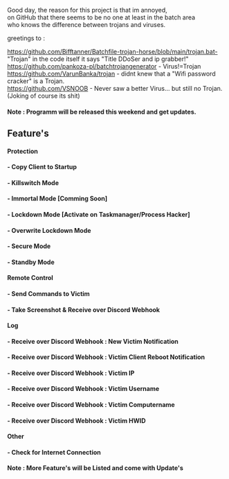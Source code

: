 Good day, the reason for this project is that im annoyed,<br />
on GitHub that there seems to be no one at least in the batch area <br />
who knows the difference between trojans and viruses.<br />

greetings to :

https://github.com/Bifftanner/Batchfile-trojan-horse/blob/main/trojan.bat- "Trojan" in the code itself it says "Title DDoSer and ip grabber!"<br />
https://github.com/pankoza-pl/batchtrojangenerator                       - Virus!=Trojan<br />
https://github.com/VarunBanka/trojan                                     - didnt knew that a "Wifi password cracker" is a Trojan.<br />
https://github.com/VSNOOB                                                - Never saw a better Virus... but still no Trojan. (Joking of course its shit)<br />

#### Note : Programm will be released this weekend and get updates.



## Feature's

#### Protection
#### 	- Copy Client to Startup
#### 	- Killswitch Mode
#### 	- Immortal Mode [Comming Soon]
#### 	- Lockdown Mode [Activate on Taskmanager/Process Hacker]
#### 	- Overwrite Lockdown Mode
#### 	- Secure Mode
####	- Standby Mode

#### Remote Control 
#### 	- Send Commands to Victim
#### 	- Take Screenshot & Receive over Discord Webhook

#### Log
#### 	- Receive over Discord Webhook : New Victim Notification
#### 	- Receive over Discord Webhook : Victim Client Reboot Notification
#### 	- Receive over Discord Webhook : Victim IP
#### 	- Receive over Discord Webhook : Victim Username
#### 	- Receive over Discord Webhook : Victim Computername
#### 	- Receive over Discord Webhook : Victim HWID

#### Other
#### 	- Check for Internet Connection

#### Note : More Feature's will be Listed and come with Update's
